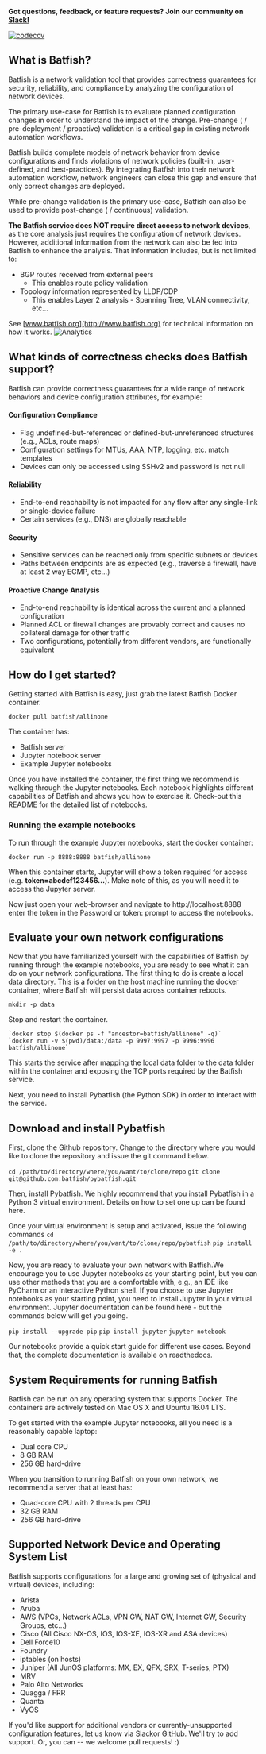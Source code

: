 
**Got questions, feedback, or feature requests? Join our community on [Slack!](https://join.slack.com/t/batfish-org/shared_invite/enQtMzA0Nzg2OTAzNzQ1LTUxOTJlY2YyNTVlNGQ3MTJkOTIwZTU2YjY3YzRjZWFiYzE4ODE5ODZiNjA4NGI5NTJhZmU2ZTllOTMwZDhjMzA)**

[![codecov](https://codecov.io/gh/batfish/batfish/branch/master/graph/badge.svg)](https://codecov.io/gh/batfish/batfish)

## What is Batfish?

Batfish is a network validation tool that provides correctness guarantees for security, reliability, and compliance by analyzing the configuration of network devices. 

The primary use-case for Batfish is to evaluate planned configuration changes in order to understand the impact of the change. Pre-change ( / pre-deployment / proactive) validation is a critical gap in existing network automation workflows.

Batfish builds complete models of network behavior from device configurations and finds violations of network policies (built-in, user-defined, and best-practices). By integrating Batfish into their network automation workflow, network engineers can close this gap and ensure that only correct changes are deployed.

While pre-change validation is the primary use-case, Batfish can also be used to provide post-change ( / continuous) validation.

**The Batfish service does NOT require direct access to network devices**, as the core analysis just requires the configuration of network devices. However, additional information from the network can also be fed into Batfish to enhance the analysis. That information includes, but is not limited to:

* BGP routes received from external peers
	* This enables route policy validation
* Topology information represented by LLDP/CDP
	* This enables Layer 2 analysis - Spanning Tree, VLAN connectivity, etc…


See [www.batfish.org](http://www.batfish.org) for technical information on how it works. ![Analytics](https://ga-beacon.appspot.com/UA-100596389-3/open-source/batfish?pixel&useReferer)



## What kinds of correctness checks does Batfish support?

Batfish can provide correctness guarantees for a wide range of network behaviors and device configuration attributes, for example:
#### Configuration Compliance
* Flag undefined-but-referenced or defined-but-unreferenced structures (e.g., ACLs, route maps)
* Configuration settings for MTUs, AAA, NTP, logging, etc. match templates
* Devices can only be accessed using SSHv2 and password is not null
#### Reliability
* End-to-end reachability is not impacted for any flow after any single-link or single-device failure
* Certain services (e.g., DNS) are globally reachable
#### Security
* Sensitive services can be reached only from specific subnets or devices
* Paths between endpoints are as expected (e.g., traverse a firewall, have at least 2 way ECMP, etc...)
#### Proactive Change Analysis
* End-to-end reachability is identical across the current and a planned configuration
* Planned ACL or firewall changes are provably correct and causes no collateral damage for other traffic
* Two configurations, potentially from different vendors, are functionally equivalent

  
## How do I get started?

Getting started with Batfish is easy, just grab the latest Batfish Docker container. 

  `docker pull batfish/allinone`

The container has:
* Batfish server
* Jupyter notebook server
* Example Jupyter notebooks

Once you have installed the container, the first thing we recommend is walking through the Jupyter notebooks. Each notebook highlights different capabilities of Batfish and shows you how to exercise it. Check-out this README for the detailed list of notebooks.

### Running the example notebooks

To run through the example Jupyter notebooks, start the docker container:

  `docker run -p 8888:8888 batfish/allinone`

When this container starts, Jupyter will show a token required for access (e.g. **token=abcdef123456...**). Make note of this, as you will need it to access the Jupyter server.

Now just open your web-browser and navigate to http://localhost:8888 enter the token in the Password or token: prompt to access the notebooks.
  
  
## Evaluate your own network configurations

Now that you have familiarized yourself with the capabilities of Batfish by running through the example notebooks, you are ready to see what it can do on your network configurations. The first thing to do is create a local data directory. This is a folder on the host machine running the docker container, where Batfish will persist data across container reboots. 

  `mkdir -p data`

Stop and restart the container. 

	`docker stop $(docker ps -f "ancestor=batfish/allinone" -q)`
	`docker run -v $(pwd)/data:/data -p 9997:9997 -p 9996:9996 batfish/allinone`

This starts the service after mapping the local data folder to the data folder within the container and exposing the TCP ports required by the Batfish service. 

Next, you need to install Pybatfish (the Python SDK) in order to interact with the service.

## Download and install Pybatfish
First, clone the Github repository. Change to the directory where you would like to clone the repository and issue the git command below.

  `cd /path/to/directory/where/you/want/to/clone/repo`
	`git clone git@github.com:batfish/pybatfish.git`

Then, install Pybatfish. We highly recommend that you install Pybatfish in a Python 3 virtual environment. Details on how to set one up can be found here. 

Once your virtual environment is setup and activated, issue the following commands
  `cd /path/to/directory/where/you/want/to/clone/repo/pybatfish`
	`pip install -e .`

Now, you are ready to evaluate your own network with Batfish.We encourage you to use Jupyter notebooks as your starting point, but you can use other methods that you are a comfortable with, e.g., an IDE like PyCharm or an interactive Python shell.
If you choose to use Jupyter notebooks as your starting point, you need to install Jupyter in your virtual environment. Jupyter documentation can be found here - but the commands below will get you going.

  `pip install --upgrade pip`
	`pip install jupyter`
	`jupyter notebook`

Our notebooks provide a quick start guide for different use cases. Beyond that, the complete documentation is available on readthedocs. 


## System Requirements for running Batfish

Batfish can be run on any operating system that supports Docker. The containers are actively tested on Mac OS X and Ubuntu 16.04 LTS.

To get started with the example Jupyter notebooks, all you need is a reasonably capable laptop:

* Dual core CPU
* 8 GB RAM
* 256 GB hard-drive

When you transition to running Batfish on your own network, we recommend a server that at least has:

* Quad-core CPU with 2 threads per CPU
* 32 GB RAM
* 256 GB hard-drive

 
## Supported Network Device and Operating System List

Batfish supports configurations for a large and growing set of (physical and virtual) devices, including:

* Arista
* Aruba
* AWS (VPCs, Network ACLs, VPN GW, NAT GW, Internet GW, Security Groups, etc…)
* Cisco (All Cisco NX-OS, IOS, IOS-XE, IOS-XR and ASA devices)
* Dell Force10
* Foundry
* iptables (on hosts)
* Juniper (All JunOS platforms: MX, EX, QFX, SRX, T-series, PTX)
* MRV
* Palo Alto Networks
* Quagga / FRR
* Quanta
* VyOS

If you'd like support for additional vendors or currently-unsupported configuration features, let us know via [Slack](https://join.slack.com/t/batfish-org/shared_invite/enQtMzA0Nzg2OTAzNzQ1LTUxOTJlY2YyNTVlNGQ3MTJkOTIwZTU2YjY3YzRjZWFiYzE4ODE5ODZiNjA4NGI5NTJhZmU2ZTllOTMwZDhjMzA)or [GitHub](https://github.com/batfish/batfish/issues/new). We'll try to add support. Or, you can -- we welcome pull requests! :)
